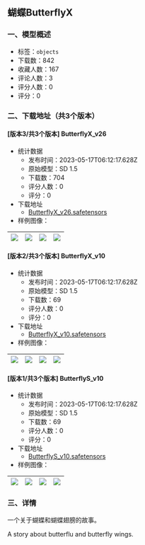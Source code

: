 ## 蝴蝶ButterflyX
### 一、模型概述

- 标签：`objects`
- 下载数：842
- 收藏人数：167
- 评论人数：3
- 评分人数：0
- 评分：0

### 二、下载地址（共3个版本）

#### [版本3/共3个版本] ButterflyX_v26

- 统计数据
  - 发布时间：2023-05-17T06:12:17.628Z
  - 原始模型：SD 1.5
  - 下载数：704
  - 评分人数：0
  - 评分：0
- 下载地址
  - [ButterflyX_v26.safetensors](https://civitai.com/api/download/models/72972)
- 样例图像：

| <img src="https://image.civitai.com/xG1nkqKTMzGDvpLrqFT7WA/97d5a86a-cc12-429a-be55-6a3d4144fde2/width=450/814331.jpeg" /> | <img src="https://image.civitai.com/xG1nkqKTMzGDvpLrqFT7WA/2b740459-f6cb-4c98-8fdb-341f7cb58958/width=450/814333.jpeg" /> | <img src="https://image.civitai.com/xG1nkqKTMzGDvpLrqFT7WA/bea4dfdc-27e0-40dd-8bdd-c5179b89654b/width=450/814334.jpeg" /> | <img src="https://image.civitai.com/xG1nkqKTMzGDvpLrqFT7WA/4125836c-3c3b-438d-a4de-fd3310715e21/width=450/814330.jpeg" /> |
| ---- | ---- | ---- | ---- |

#### [版本2/共3个版本] ButterflyX_v10

- 统计数据
  - 发布时间：2023-05-17T06:12:17.628Z
  - 原始模型：SD 1.5
  - 下载数：69
  - 评分人数：0
  - 评分：0
- 下载地址
  - [ButterflyX_v10.safetensors](https://civitai.com/api/download/models/72970)
- 样例图像：

| <img src="https://image.civitai.com/xG1nkqKTMzGDvpLrqFT7WA/bc211c24-7fd3-4558-8851-29b77f4dd9e0/width=450/814354.jpeg" /> | <img src="https://image.civitai.com/xG1nkqKTMzGDvpLrqFT7WA/31a2e85a-c1de-4fd8-8c96-f1ca7a92a53e/width=450/814355.jpeg" /> | <img src="https://image.civitai.com/xG1nkqKTMzGDvpLrqFT7WA/c5d5c37b-751d-48e4-93f8-f74502e39438/width=450/814352.jpeg" /> | <img src="https://image.civitai.com/xG1nkqKTMzGDvpLrqFT7WA/c576eddc-3571-40fd-ab65-4a9e5133bd88/width=450/814359.jpeg" /> |
| ---- | ---- | ---- | ---- |

#### [版本1/共3个版本] ButterflyS_v10

- 统计数据
  - 发布时间：2023-05-17T06:12:17.628Z
  - 原始模型：SD 1.5
  - 下载数：69
  - 评分人数：0
  - 评分：0
- 下载地址
  - [ButterflyS_v10.safetensors](https://civitai.com/api/download/models/72983)
- 样例图像：

| <img src="https://image.civitai.com/xG1nkqKTMzGDvpLrqFT7WA/bd91ce75-dfd9-4664-a561-aa82cf572771/width=450/814380.jpeg" /> | <img src="https://image.civitai.com/xG1nkqKTMzGDvpLrqFT7WA/f909453c-6106-4ef3-9eea-32aef2e6b94c/width=450/814378.jpeg" /> | <img src="https://image.civitai.com/xG1nkqKTMzGDvpLrqFT7WA/fd634cbc-15f6-45b0-aeae-896252a5858b/width=450/814382.jpeg" /> | <img src="https://image.civitai.com/xG1nkqKTMzGDvpLrqFT7WA/bc902b68-a379-456c-a12b-7e130a09b57c/width=450/814385.jpeg" /> |
| ---- | ---- | ---- | ---- |


### 三、详情
<p>一个关于蝴蝶和蝴蝶翅膀的故事。</p><p>A story about butterflu and butterfly wings.</p>